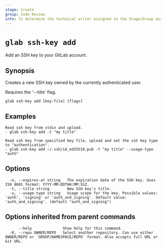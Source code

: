 ```yaml
---
stage: Create
group: Code Review
info: To determine the technical writer assigned to the Stage/Group associated with this page, see https://about.gitlab.com/handbook/product/ux/technical-writing/#assignments
---
```


<!--
This documentation is auto generated by a script.
Please do not edit this file directly. Run `make gen-docs` instead.
-->

# `glab ssh-key add`

Add an SSH key to your GitLab account.

## Synopsis

Creates a new SSH key owned by the currently authenticated user.

Requires the '--title' flag.

```plaintext
glab ssh-key add [key-file] [flags]
```

## Examples

```console
Read ssh key from stdin and upload.
- glab ssh-key add -t "my title"

Read ssh key from specified key file, upload and set the ssh key type to "authentication".
- glab ssh-key add ~/.ssh/id_ed25519.pub -t "my title" --usage-type "auth"

```

## Options

```plaintext
  -e, --expires-at string   The expiration date of the SSH key. Uses ISO 8601 format: YYYY-MM-DDTHH:MM:SSZ.
  -t, --title string        New SSH key's title.
  -u, --usage-type string   Usage scope for the key. Possible values: 'auth', 'signing' or 'auth_and_signing'. Default value: 'auth_and_signing'. (default "auth_and_signing")
```

## Options inherited from parent commands

```plaintext
      --help              Show help for this command.
  -R, --repo OWNER/REPO   Select another repository. Can use either OWNER/REPO or `GROUP/NAMESPACE/REPO` format. Also accepts full URL or Git URL.
```

